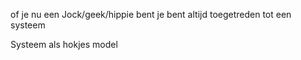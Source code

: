 of je nu een Jock/geek/hippie bent
je bent altijd toegetreden tot een systeem

Systeem als hokjes model
